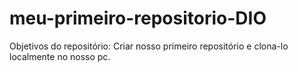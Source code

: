 # meu-primeiro-repositorio-DIO
Objetivos do repositório: Criar nosso primeiro repositório e clona-lo localmente no nosso pc.
